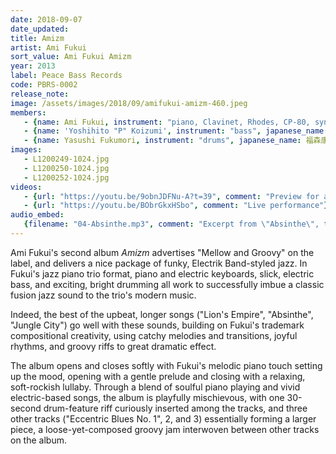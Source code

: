 ```yaml
---
date: 2018-09-07
date_updated: 
title: Amizm
artist: Ami Fukui
sort_value: Ami Fukui Amizm
year: 2013
label: Peace Bass Records
code: PBRS-0002
release_note: 
image: /assets/images/2018/09/amifukui-amizm-460.jpeg
members:
   - {name: Ami Fukui, instrument: "piano, Clavinet, Rhodes, CP-80, synth", japanese_name: 福井亜実, url: "https://amifukui.com/"}
   - {name: 'Yoshihito "P" Koizumi', instrument: "bass", japanese_name: 小泉P克人, url: "https://www.yoshihitopkoizumi.com/"}
   - {name: Yasushi Fukumori, instrument: "drums", japanese_name: 福森康, url: "https://ameblo.jp/su-shi84/"}
images: 
   - L1200249-1024.jpg
   - L1200250-1024.jpg
   - L1200252-1024.jpg
videos: 
   - {url: "https://youtu.be/9obnJDFNu-A?t=39", comment: "Preview for a live performance"}
   - {url: "https://youtu.be/BObrGkxHSbo", comment: "Live performance"}
audio_embed:
   {filename: "04-Absinthe.mp3", comment: "Excerpt from \"Absinthe\", track 4 on this album:"}
---
```

Ami Fukui's second album *Amizm* advertises "Mellow and Groovy" on the label, and delivers a nice package of funky, Electrik Band-styled jazz. In Fukui's jazz piano trio format, piano and electric keyboards, slick, electric bass, and exciting, bright drumming all work to successfully imbue a classic fusion jazz sound to the trio's modern music.

Indeed, the best of the upbeat, longer songs ("Lion's Empire", "Absinthe", "Jungle City") go well with these sounds, building on Fukui's trademark compositional creativity, using catchy melodies and transitions, joyful rhythms, and groovy riffs to great dramatic effect.

The album opens and closes softly with Fukui's melodic piano touch setting up the mood, opening with a gentle prelude and closing with a relaxing, soft-rockish lullaby. Through a blend of soulful piano playing and vivid electric-based songs, the album is playfully mischievous, with one 30-second drum-feature riff curiously inserted among the tracks, and three other tracks ("Eccentric Blues No. 1", 2, and 3) essentially forming a larger piece, a loose-yet-composed groovy jam interwoven between other tracks on the album.
